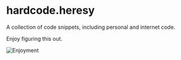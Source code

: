 # hardcode.heresy

A collection of code snippets, including personal and internet code.

Enjoy figuring this out.

![Enjoyment](https://c.tenor.com/IErQHBRt6GIAAAAM/leonardo-dicaprio.gif)

